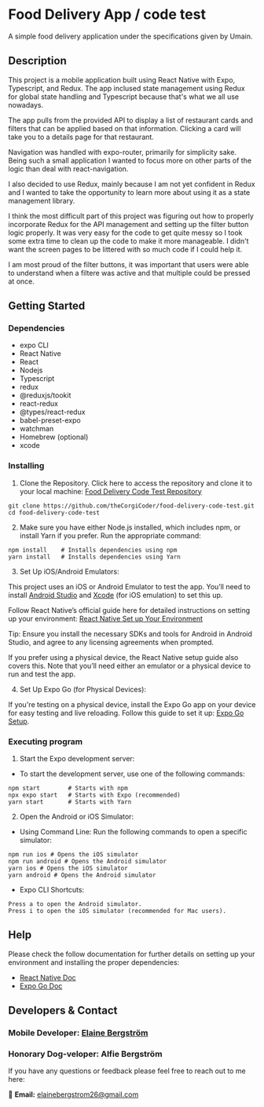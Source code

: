 # Food Delivery App / code test

A simple food delivery application under the specifications given by Umain.

## Description

This project is a mobile application built using React Native with Expo, Typescript,
and Redux. The app inclused state management using Redux for global state handling
and Typescript because that's what we all use nowadays.

The app pulls from the provided API to display a list of restaurant cards and filters
that can be applied based on that information. Clicking a card will take you to a details
page for that restaurant.

Navigation was handled with expo-router, primarily for simplicity sake. Being such
a small application I wanted to focus more on other parts of the logic than deal
with react-navigation.

I also decided to use Redux, mainly because I am not yet confident in Redux and I wanted to take the opportunity
to learn more about using it as a state management library.

I think the most difficult part of this project was figuring out how to properly incorporate Redux for the API management and setting up the filter button logic properly. It was very easy for the code to get quite messy so I took some extra time to clean up the code to make it more manageable. I didn't want the screen pages to be littered with so much code if I could help it.

I am most proud of the filter buttons, it was important that users were able to understand when a filtere was active and that multiple could be pressed at once.

## Getting Started

### Dependencies

- expo CLI
- React Native
- React
- Nodejs
- Typescript
- redux
- @reduxjs/tookit
- react-redux
- @types/react-redux
- babel-preset-expo
- watchman
- Homebrew (optional)
- xcode

### Installing

1. Clone the Repository. Click here to access the repository and clone it to your
   local machine: [Food Delivery Code Test Repository](https://github.com/theCorgiCoder/food-delivery-code-test)

```
git clone https://github.com/theCorgiCoder/food-delivery-code-test.git
cd food-delivery-code-test

```

2. Make sure you have either Node.js installed, which includes npm, or install Yarn if you prefer. Run the appropriate command:

```
npm install    # Installs dependencies using npm
yarn install   # Installs dependencies using Yarn
```

3. Set Up iOS/Android Emulators:

This project uses an iOS or Android Emulator to test the app. You’ll need to install [Android Studio](https://developer.android.com/studio) and [Xcode](https://developer.apple.com/xcode/) (for iOS emulation) to set this up.

Follow React Native’s official guide here for detailed instructions on setting up your environment: [React Native Set up Your Environment](https://reactnative.dev/docs/set-up-your-environment)

Tip: Ensure you install the necessary SDKs and tools for Android in Android Studio, and agree to any licensing agreements when prompted.

If you prefer using a physical device, the React Native setup guide also covers this. Note that you’ll need either an emulator or a physical device to run and test the app.

4. Set Up Expo Go (for Physical Devices):

If you're testing on a physical device, install the Expo Go app on your device for easy testing and live reloading. Follow this guide to set it up: [Expo Go Setup](https://docs.expo.dev/get-started/set-up-your-environment/).

### Executing program

1. Start the Expo development server:

- To start the development server, use one of the following commands:

```
npm start        # Starts with npm
npx expo start   # Starts with Expo (recommended)
yarn start       # Starts with Yarn

```

2. Open the Android or iOS Simulator:

- Using Command Line: Run the following commands to open a specific simulator:

```
npm run ios # Opens the iOS simulator
npm run android # Opens the Android simulator
yarn ios # Opens the iOS simulator
yarn android # Opens the Android simulator

```

- Expo CLI Shortcuts:

```
Press a to open the Android simulator.
Press i to open the iOS simulator (recommended for Mac users).

```

## Help

Please check the follow documentation for further details on setting up your environment and installing the proper dependencies:

- [React Native Doc](https://reactnative.dev/docs/environment-setup)
- [Expo Go Doc](https://docs.expo.dev/get-started/set-up-your-environment/?platform=ios&device=simulated)

## Developers & Contact

### Mobile Developer: [Elaine Bergström](https://se.linkedin.com/in/elaine-bergstrom)

### Honorary Dog-veloper: Alfie Bergström

If you have any questions or feedback please feel free to reach out to me here:

📧 **Email:** [elainebergstrom26@gmail.com](elainebergstrom26@gmail.com)
